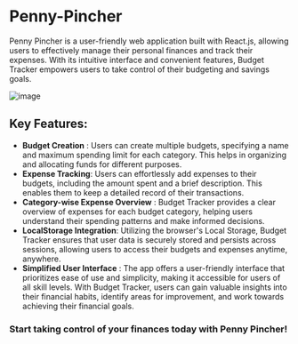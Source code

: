 # Penny-Pincher

Penny Pincher is a user-friendly web application built with React.js, allowing users to effectively manage their personal finances and track their expenses. With its intuitive interface and convenient features, Budget Tracker empowers users to take control of their budgeting and savings goals.

![image](https://github.com/riyasai22/Penny-Pincher/assets/80235375/c7578902-eada-40f5-9471-43eacc52862d)

## Key Features:

- **Budget Creation** : Users can create multiple budgets, specifying a name and maximum spending limit for each category. This helps in organizing and allocating funds for different purposes.
- **Expense Tracking**: Users can effortlessly add expenses to their budgets, including the amount spent and a brief description. This enables them to keep a detailed record of their transactions.
- **Category-wise Expense Overview** : Budget Tracker provides a clear overview of expenses for each budget category, helping users understand their spending patterns and make informed decisions.
- **LocalStorage Integration**: Utilizing the browser's Local Storage, Budget Tracker ensures that user data is securely stored and persists across sessions, allowing users to access their budgets and expenses anytime, anywhere.
- **Simplified User Interface** : The app offers a user-friendly interface that prioritizes ease of use and simplicity, making it accessible for users of all skill levels.
  With Budget Tracker, users can gain valuable insights into their financial habits, identify areas for improvement, and work towards achieving their financial goals.

### Start taking control of your finances today with Penny Pincher!
